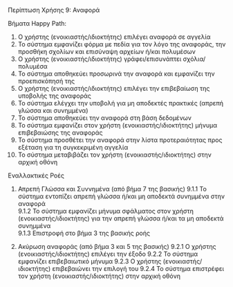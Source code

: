 Περίπτωση Χρήσης 9: Αναφορά

Βήματα Happy Path:
1.  Ο χρήστης (ενοικιαστής/ιδιοκτήτης) επιλέγει αναφορά σε αγγελία
2.  Το σύστημα εμφανίζει φόρμα με πεδία για τον λόγο της αναφοράς, την προσθήκη σχολίων και επισύναψη αρχείων ή/και πολυμέσων
3.  Ο χρήστης (ενοικιαστής/ιδιοκτήτης) γράφει/επισυνάπτει σχόλια/πολυμέσα
4.  Το σύστημα αποθηκεύει προσωρινά την αναφορά και εμφανίζει την προεπισκόπησή της     
5.  Ο χρήστης (ενοικιαστής/ιδιοκτήτης) επιλέγει την επιβεβαίωση της υποβολής της αναφοράς
6.  Το σύστημα ελέγχει την υποβολή για μη αποδεκτές πρακτικές (απρεπή γλώσσα και συνημμένα)
7.  Το σύστημα αποθηκεύει την αναφορά στη βάση δεδομένων
8.  Το σύστημα εμφανίζει στον χρήστη (ενοικιαστής/ιδιοκτήτης) μήνυμα επιβεβαιώσης της αναφοράς 
9.  Το σύστημα προσθέτει την αναφορά στην λίστα προτεραιότητας προς εξέταση για τη συγκεκριμένη αγγελία
10. Το σύστημα μεταβιβάζει τον χρήστη (ενοικιαστής/ιδιοκτήτης) στην αρχική οθόνη  

Εναλλακτικές Ροές
1. Απρεπή Γλώσσα και Συννημένα (από βήμα 7 της βασικής)
9.1.1 Το σύστημα εντοπίζει απρεπή γλώσσα ή/και μη αποδεκτά συνημμένα στην αναφορά  
9.1.2 Το σύστημα εμφανίζει μήνυμα σφάλματος στον χρήστη (ενοικιαστής/ιδιοκτήτης) για την απρεπή γλώσσα ή/και τα μη αποδεκτά συνημμένα   
9.1.3 Επιστροφή στο βήμα 3 της βασικής ροής 

2. Ακύρωση αναφοράς (από βήμα 3 και 5 της βασικής)
9.2.1 Ο χρήστης (ενοικιαστής/ιδιοκτήτης) επιλέγει την έξοδο
9.2.2 Το σύστημα εμφανίζει επιβεβαιωτικό μήνυμα
9.2.3 Ο χρήστης (ενοικιαστής/ιδιοκτήτης) επιβεβαιώνει την επιλογή του
9.2.4 Το σύστημα επιστρέφει τον χρήστη (ενοικιαστής/ιδιοκτήτης) στην αρχική οθόνη
